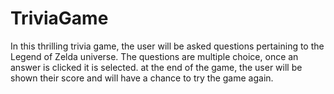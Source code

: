 # TriviaGame
In this thrilling trivia game, the user will be asked questions pertaining to the Legend of Zelda universe. The questions are multiple choice, once an answer is clicked it is selected. at the end of the game, the user will be shown their score and will have a chance to try the game again.